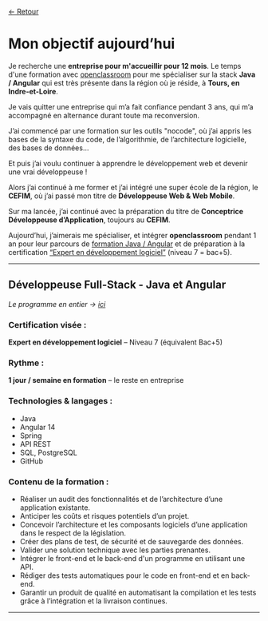 [← Retour](index.md)

# Mon objectif aujourd’hui


Je recherche une **entreprise pour m'accueillir pour 12 mois**. Le temps d'une formation avec [openclassroom](https://openclassrooms.com/fr/paths/533-developpeur-full-stack-java-et-angular#path_diploma) pour me spécialiser sur la stack **Java / Angular** qui est très présente dans la région où je réside, à **Tours, en Indre-et-Loire**.

Je vais quitter une entreprise qui m’a fait confiance pendant 3 ans, qui m’a accompagné en alternance durant toute ma reconversion.

J’ai commencé par une formation sur les outils "nocode", où j’ai appris les bases de la syntaxe du code, de l’algorithmie, de l’architecture logicielle, des bases de données... 

Et puis j’ai voulu continuer à apprendre le développement web et devenir une vrai développeuse !

Alors j’ai continué à me former et j’ai intégré une super école de la région, le **CEFIM**, où j’ai passé mon titre de **Développeuse Web & Web Mobile**.

Sur ma lancée, j’ai continué avec la préparation du titre de **Conceptrice Développeuse d’Application**, toujours au **CEFIM**.

Aujourd’hui, j’aimerais me spécialiser, et intégrer **openclassroom** pendant 1 an pour leur parcours de [formation Java / Angular](https://openclassrooms.com/fr/paths/533-developpeur-full-stack-java-et-angular#path_diploma) et de préparation à la certification [“Expert en développement logiciel”](https://www.francecompetences.fr/recherche/rncp/36912/) (niveau 7 = bac+5).

---

## Développeuse Full-Stack - Java et Angular

_Le programme en entier → [ici](https://openclassrooms.com/fr/paths/533-developpeur-full-stack-java-et-angular#path_diploma)_

### Certification visée :
**Expert en développement logiciel** – Niveau 7 (équivalent Bac+5)

### Rythme :
**1 jour / semaine en formation** – le reste en entreprise

### Technologies & langages :
- Java
- Angular 14
- Spring
- API REST
- SQL, PostgreSQL
- GitHub

### Contenu de la formation :
- Réaliser un audit des fonctionnalités et de l’architecture d’une application existante.
- Anticiper les coûts et risques potentiels d’un projet.
- Concevoir l’architecture et les composants logiciels d’une application dans le respect de la législation.
- Créer des plans de test, de sécurité et de sauvegarde des données.
- Valider une solution technique avec les parties prenantes.
- Intégrer le front-end et le back-end d'un programme en utilisant une API.
- Rédiger des tests automatiques pour le code en front-end et en back-end.
- Garantir un produit de qualité en automatisant la compilation et les tests grâce à l’intégration et la livraison continues.

---

